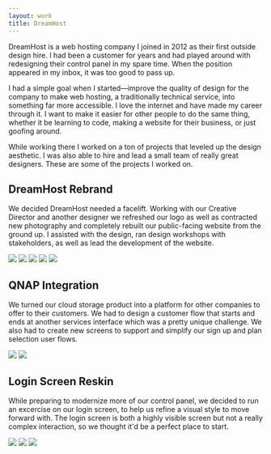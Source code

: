 ```yaml
---
layout: work
title: DreamHost
---
```


DreamHost is a web hosting company I joined in 2012 as their first outside design hire. I had been a customer for years and had played around with redesigning their control panel in my spare time. When the position appeared in my inbox, it was too good to pass up.

I had a simple goal when I started&mdash;improve the quality of design for the company to make web hosting, a traditionally technical service, into something far more accessible. I love the internet and have made my career through it. I want to make it easier for other people to do the same thing, whether it be learning to code, making a website for their business, or just goofing around.

While working there I worked on a ton of projects that leveled up the design aesthetic. I was also able to hire and lead a small team of really great designers. These are some of the projects I worked on.


<div class="section section-inner">
	<h2 class="section-title">DreamHost Rebrand</h2>
	<p>We decided DreamHost needed a facelift. Working with our Creative Director and another designer we refreshed our logo as well as contracted new photography and completely rebuilt our public-facing website from the ground up. I assisted with the design, ran design workshops with stakeholders, as well as lead the development of the website.</p>
	<img src="logo.sketches.jpg">
	<img src="logo.options.png">
	<img src="logo.style-tiles.png">
	<img src="logo.website-mock.png">
	<img src="homepage.gif">
</div>

<div class="section section-inner">
	<h2 class="section-title">QNAP Integration</h2>
	<p>We turned our cloud storage product into a platform for other companies to offer to their customers. We had to design a customer flow that starts and ends at another services interface which was a pretty unique challenge. We also had to create new screens to support and simplify our sign up and plan selection user flows.</p>
	<img src="qnap.flow.png">
	<img src="qnap.plans.png">
</div>

<div class="section section-inner">
	<h2 class="section-title">Login Screen Reskin</h2>
	<p>While preparing to modernize more of our control panel, we decided to run an excercise on our login screen, to help us refine a visual style to move forward with. The login screen is both a highly visible screen but not a really complex interaction, so we thought it'd be a perfect place to start.</p>
	<img src="login.original.png">
	<img src="login.variations.gif">
	<img src="login.final.png">
</div>
